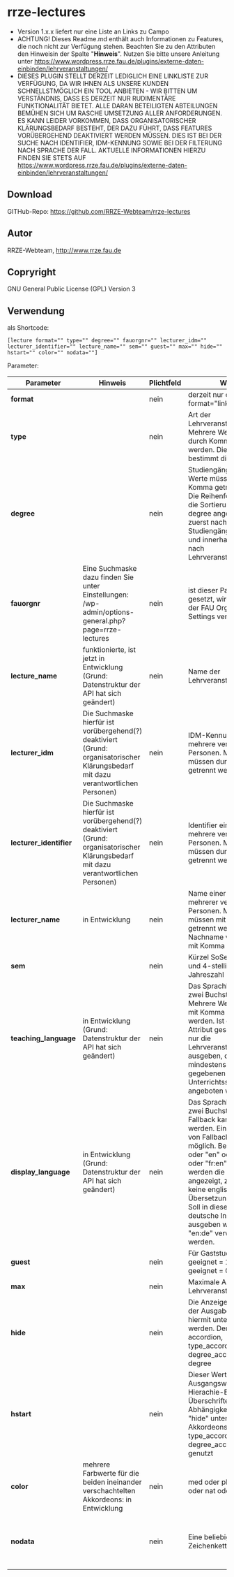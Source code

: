 # rrze-lectures

- Version 1.x.x liefert nur eine Liste an Links zu Campo
- ACHTUNG! Dieses Readme.md enthält auch Informationen zu Features, die noch nicht zur Verfügung stehen. Beachten Sie zu den Attributen den Hinweisin der Spalte "**Hinweis**". Nutzen Sie bitte unsere Anleitung unter https://www.wordpress.rrze.fau.de/plugins/externe-daten-einbinden/lehrveranstaltungen/ 
- DIESES PLUGIN STELLT DERZEIT LEDIGLICH EINE LINKLISTE ZUR VERFÜGUNG, DA WIR IHNEN ALS UNSERE KUNDEN SCHNELLSTMÖGLICH EIN TOOL ANBIETEN - WIR BITTEN UM VERSTÄNDNIS, DASS ES DERZEIT NUR RUDIMENTÄRE FUNKTIONALITÄT BIETET. ALLE DARAN BETEILIGTEN ABTEILUNGEN BEMÜHEN SICH UM RASCHE UMSETZUNG ALLER ANFORDERUNGEN. ES KANN LEIDER VORKOMMEN, DASS ORGANISATORISCHER KLÄRUNGSBEDARF BESTEHT, DER DAZU FÜHRT, DASS FEATURES VORÜBERGEHEND DEAKTIVIERT WERDEN MÜSSEN. DIES IST BEI DER SUCHE NACH IDENTIFIER, IDM-KENNUNG SOWIE BEI DER FILTERUNG NACH SPRACHE DER FALL. AKTUELLE INFORMATIONEN HIERZU FINDEN SIE STETS AUF https://www.wordpress.rrze.fau.de/plugins/externe-daten-einbinden/lehrveranstaltungen/


## Download
GITHub-Repo: https://github.com/RRZE-Webteam/rrze-lectures

## Autor
RRZE-Webteam, http://www.rrze.fau.de

## Copryright
GNU General Public License (GPL) Version 3

## Verwendung

als Shortcode:

`[lecture format="" type="" degree="" fauorgnr="" lecturer_idm="" lecturer_identifier="" lecture_name="" sem="" guest="" max="" hide="" hstart="" color="" nodata=""]`


Parameter:

|Parameter|Hinweis|Plichtfeld|Werte|Default|Beispiele|
|-|-|-|-|-|-|
|**format**||nein|derzeit nur dieser Wert: format="linklist"|linklist||
|**type**||nein|Art der Lehrveranstaltung. Mehrere Werte müssen durch Komma getrennt werden. Die Reihenfolge bestimmt die Sortierung|alle Typen werden ausgegeben||type="Vorlesung, Vorlesung mit Übung, Tutorium"|
|**degree**||nein|Studiengänge. Mehrere Werte müssen durch Komma getrennt werden. Die Reihenfolge bestimmt die Sortierung. Wird degree angegeben, wird zuerst nach Studiengängen gruppiert und innerhalb dieser nach Lehrveranstaltungstypen.|alle Studiengänge werden ausgegeben|degree="Informatik, Artificial Intelligence, Mathematik"|
|**fauorgnr**|Eine Suchmaske dazu finden Sie unter Einstellungen: /wp-admin/options-general.php?page=rrze-lectures |nein|ist dieser Parameter gesetzt, wird er anstelle der FAU Org Nr in den Settings verwendet|Wert, der in den Einstellungen gesetzt ist|fauorgnr="123"|
|**lecture_name**|funktionierte, ist jetzt in Entwicklung (Grund: Datenstruktur der API hat sich geändert)|nein|Name der Lehrveranstaltung||lecture_name="Diskrete Optimierung I"|
|**lecturer_idm**|Die Suchmaske hierfür ist vorübergehend(?) deaktiviert (Grund: organisatorischer Klärungsbedarf mit dazu verantwortlichen Personen)|nein|IDM-Kennung einer oder mehrere verantwortlicher Personen. Mehrere Werte müssen durch Komma getrennt werden.||lecturer_idm="idm1abc, idm2def"|
|**lecturer_identifier**|Die Suchmaske hierfür ist vorübergehend(?) deaktiviert (Grund: organisatorischer Klärungsbedarf mit dazu verantwortlichen Personen)|nein|Identifier einer oder mehrere verantwortlicher Personen. Mehrere Werte müssen durch Komma getrennt werden.||lecturer_identifier="1234567890, 0987654321"|
|**lecturer_name**|in Entwicklung|nein|Name einer oder mehrerer veranwortlicher Personen. Mehrere müssen mit Semikolon getrennt werden. Nachname von Vorname mit Komma trennen.||lecturer_name="Nachname A, Vorname A; Nachname B; Nachname C, Vorname C"|
|**sem**||nein|Kürzel SoSe bzw WiSe und 4-stellige Jahreszahl|das aktuelle Semester wird verwendet|sem="WiSe2024" oder sem="SoSe2023"|
|**teaching_language**|in Entwicklung (Grund: Datenstruktur der API hat sich geändert)|nein|Das Sprachkürzel mit zwei Buchstaben. Mehrere Werte müssen mit Komma getrennt werden. Ist dieses Attribut gesetzt, werden nur die Lehrveranstaltungen ausgeben, die mindestens in einer der gegebenen Unterrichtssprachen angeboten werden.|Es werden alle Lehrveranstaltungen unabhängig von der Unterrichtssprache ausgegeben.|teaching_language="en" oder teaching_language="en, fr, de"|
|**display_language**|in Entwicklung (Grund: Datenstruktur der API hat sich geändert)|nein|Das Sprachkürzel mit zwei Buchstaben. Fallback kann definiert werden. Eine Verkettung von Fallbacks ist nicht möglich. Beispiele: "de" oder "en" oder "en:de" oder "fr:en" - Mit "en" werden die Felder nicht angezeigt, zu denen keine englischsprachige Übersetzung vorliegt. Soll in diesem Fall der deutsche Inhalt ausgeben werden, muss "en:de" verwendet werden.|Es wird die Sprache verwendet, in der die Website eingestellt ist. Existieren in Campo dafür keine ÜBersetzungen, so erfolgt die Ausgabe auf Deutsch.|display_language="en" oder display_language="de" oder display_language="en:de" oder display_language="fr:en" (sollten weder französische noch englische Übersetzunge in Campo eingetragen sein, so erfolgt für diese Felder keine Ausgabe.)|
|**guest**||nein|Für Gaststudium geeignet = 1 / nicht geeignet = 0|alle werden ausgegeben|guest="1"|
|**max**||nein|Maximale Anzahl an Lehrveranstaltungen.||max="5"|
|**hide**||nein|Die Anzeige von Teilen der Ausgabe können hiermit unterbunden werden. Derzeit: accordion, type_accordion, degree_accordion, type, degree||hide="accordion" oder hide="accordion, type" oder hide="type_accordion"|
|**hstart**||nein|Dieser Wert wird als Ausgangswert für die Hierachie-Ebene der Überschriften in Abhängigkeit der mit "hide" unterbundenen Akkordeons (accordion, type_accordion, degree_accordion) genutzt|2|hstart="3"|
|**color**|mehrere Farbwerte für die beiden ineinander verschachtelten Akkordeons: in Entwicklung|nein|med oder phil oder tf oder nat oder rw oder fau|fau|color="med"|
|**nodata**||nein|Eine beliebige Zeichenkette|Der in den Settings vorgegebene Eintrag. Siehe /wp-admin/options-general.php?page=rrze-lectures |nodata="Es wurden keine Lehrveranstaltungen gefunden."|

